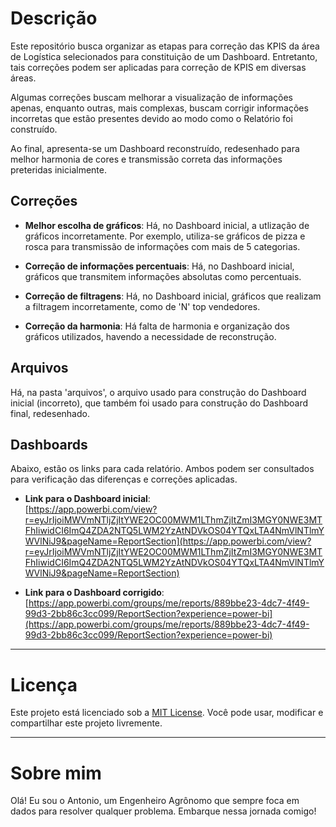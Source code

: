 # Descrição
Este repositório busca organizar as etapas para correção das KPIS da área de Logística 
selecionados para constituição de um Dashboard. Entretanto, tais correções podem ser 
aplicadas para correção de KPIS em diversas áreas.

Algumas correções buscam melhorar a visualização de informações apenas, enquanto outras,
mais complexas, buscam corrigir informações incorretas que estão presentes devido ao modo como o Relatório foi construído.

Ao final, apresenta-se um Dashboard reconstruído, redesenhado para melhor harmonia de cores
e transmissão correta das informações preteridas inicialmente.

## Correções
- **Melhor escolha de gráficos**: Há, no Dashboard inicial, a utlização de gráficos incorretamente. Por exemplo, utiliza-se gráficos de pizza e rosca para transmissão de informações com mais de 5 categorias.

- **Correção de informações percentuais**: Há, no Dashboard inicial, gráficos que transmitem informações absolutas como percentuais.

- **Correção de filtragens**: Há, no Dashboard inicial, gráficos que realizam a filtragem incorretamente, como de 'N' top vendedores. 

- **Correção da harmonia**: Há falta de harmonia e organização dos gráficos utilizados, havendo a necessidade de reconstrução.

## Arquivos
Há, na pasta 'arquivos', o arquivo usado para construção do Dashboard inicial (incorreto),
que também foi usado para construção do Dashboard final, redesenhado.

## Dashboards
Abaixo, estão os links para cada relatório. Ambos podem ser consultados para verificação das diferenças e correções aplicadas.

- **Link para o Dashboard inicial**:  
  [https://app.powerbi.com/view?r=eyJrIjoiMWVmNTljZjItYWE2OC00MWM1LThmZjItZmI3MGY0NWE3MTFhIiwidCI6ImQ4ZDA2NTQ5LWM2YzAtNDVkOS04YTQxLTA4NmVlNTlmYWVlNiJ9&pageName=ReportSection](https://app.powerbi.com/view?r=eyJrIjoiMWVmNTljZjItYWE2OC00MWM1LThmZjItZmI3MGY0NWE3MTFhIiwidCI6ImQ4ZDA2NTQ5LWM2YzAtNDVkOS04YTQxLTA4NmVlNTlmYWVlNiJ9&pageName=ReportSection)

- **Link para o Dashboard corrigido**:  
  [https://app.powerbi.com/groups/me/reports/889bbe23-4dc7-4f49-99d3-2bb86c3cc099/ReportSection?experience=power-bi](https://app.powerbi.com/groups/me/reports/889bbe23-4dc7-4f49-99d3-2bb86c3cc099/ReportSection?experience=power-bi)

---

# Licença
Este projeto está licenciado sob a [MIT License](LICENSE). Você pode usar, modificar e compartilhar este projeto livremente.

---

# Sobre mim
Olá! Eu sou o Antonio, um Engenheiro Agrônomo que sempre foca em dados para resolver qualquer problema. Embarque nessa jornada comigo!
